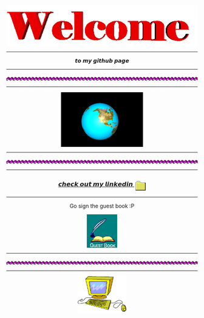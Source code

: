 <div align="center">
<img src="https://raw.githubusercontent.com/lurto/lurto/main/src/welcome1.gif" alt="Welcome" align="center">
</div>

<hr>

<div align="center">
𝙩𝙤 𝙢𝙮 𝙜𝙞𝙩𝙝𝙪𝙗 𝙥𝙖𝙜𝙚
</div>

<hr>

<div align="center">
<img src="https://github.com/lurto/lurto/blob/main/src/purple_spiral.gif?raw=true" alt="Visit homepage" align="center">
</div>
 
<hr>

<div align="center">
<img src="https://raw.githubusercontent.com/lurto/lurto/main/src/earth.gif" alt="Earth" align="center">
</div>

<hr>

<div align="center">
<img src="https://github.com/lurto/lurto/blob/main/src/purple_spiral.gif?raw=true" alt="Visit homepage" align="center">
</div>

<hr>

<h3 align="center">
<a href="https://www.linkedin.com/in/luc-eissengarthen-b033a11b9/"> 𝙘𝙝𝙚𝙘𝙠 𝙤𝙪𝙩 𝙢𝙮 𝙡𝙞𝙣𝙠𝙚𝙙𝙞𝙣
<img src="https://github.com/lurto/lurto/blob/main/src/file.gif?raw=true" alt="file saving" align="center">
</a>
</h3>

<hr>

<div align="center">
<p>Go sign the guest book :P</p>
<a href="https://github.com/lurto/lurto/issues/1"><img src="https://github.com/lurto/lurto/blob/main/src/Guestbook.gif?raw=true" alt="Guest book" align="center"></a>
</div>

<hr>

<div align="center">
<img src="https://github.com/lurto/lurto/blob/main/src/purple_spiral.gif?raw=true" alt="Visit homepage" align="center">
</div>


<hr>

<div align="center">
<img src="https://github.com/lurto/lurto/blob/main/src/computer1.gif?raw=true" alt="computer" align="center" width="128">
</div>
